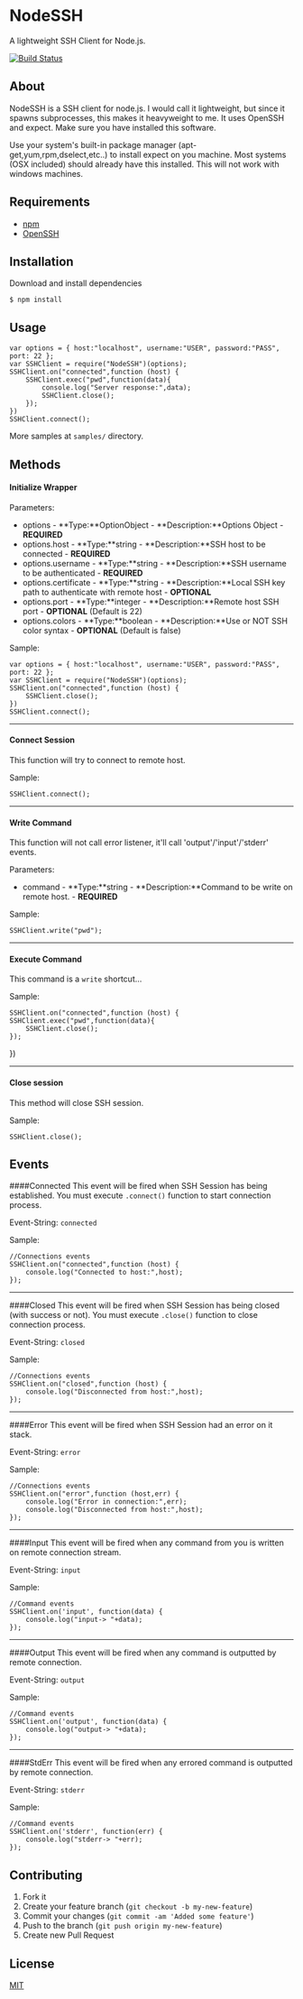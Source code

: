 # NodeSSH

A lightweight SSH Client for Node.js.

[![Build Status](https://secure.travis-ci.org/TotenDev/NodeSSH.png?branch=master)](http://travis-ci.org/TotenDev/NodeSSH)

## About

NodeSSH is a SSH client for node.js. I would call it lightweight, but since it spawns subprocesses, this makes it heavyweight to me. It uses OpenSSH and expect. Make sure you have installed this software.

Use your system's built-in package manager (apt-get,yum,rpm,dselect,etc..) to install expect on you machine. Most systems (OSX included) should already have this installed. This will not work with windows machines.

## Requirements

- [npm](https://github.com/isaacs/npm)
- [OpenSSH](http://www.openssh.org)

## Installation

Download and install dependencies

    $ npm install

## Usage

    var options = { host:"localhost", username:"USER", password:"PASS", port: 22 };
    var SSHClient = require("NodeSSH")(options);
    SSHClient.on("connected",function (host) {
	    SSHClient.exec("pwd",function(data){ 
	    	console.log("Server response:",data);
	    	SSHClient.close(); 
	    });
    })
    SSHClient.connect();

More samples at `samples/` directory.

## Methods

#### Initialize Wrapper

Parameters:

* options - **Type:**OptionObject - **Description:**Options Object - **REQUIRED**
* options.host - **Type:**string - **Description:**SSH host to be connected - **REQUIRED**
* options.username - **Type:**string - **Description:**SSH username to be authenticated - **REQUIRED**
* options.certificate - **Type:**string - **Description:**Local SSH key path to authenticate with remote host - **OPTIONAL**
* options.port - **Type:**integer - **Description:**Remote host SSH port - **OPTIONAL** (Default is 22)
* options.colors - **Type:**boolean - **Description:**Use or NOT SSH color syntax - **OPTIONAL** (Default is false)

Sample:

    var options = { host:"localhost", username:"USER", password:"PASS", port: 22 };
    var SSHClient = require("NodeSSH")(options);
    SSHClient.on("connected",function (host) {
	    SSHClient.close();
    })
    SSHClient.connect();
---
#### Connect Session

This function will try to connect to remote host.

Sample:

    SSHClient.connect();
---
#### Write Command

This function will not call error listener, it'll call 'output'/'input'/'stderr' events.  

Parameters:
- command - **Type:**string - **Description:**Command to be write on remote host. - **REQUIRED**

Sample:

    SSHClient.write("pwd");
---
#### Execute Command
This command is a `write` shortcut…

Sample:

    SSHClient.on("connected",function (host) {
	SSHClient.exec("pwd",function(data){
		SSHClient.close();
	});
})

---
#### Close session
This method will close SSH session.

Sample:

    SSHClient.close();


## Events

####Connected 
This event will be fired when SSH Session has being established. You must execute `.connect()` function to start connection process.

Event-String: `connected`

Sample:

	//Connections events
	SSHClient.on("connected",function (host) {
		console.log("Connected to host:",host);
	});
---
####Closed 
This event will be fired when SSH Session has being closed (with success or not). You must execute `.close()` function to close connection process.

Event-String: `closed`

Sample:

	//Connections events
	SSHClient.on("closed",function (host) {
		console.log("Disconnected from host:",host);
	});
---
####Error 
This event will be fired when SSH Session had an error on it stack.

Event-String: `error`

Sample:

	//Connections events
	SSHClient.on("error",function (host,err) {
		console.log("Error in connection:",err);
		console.log("Disconnected from host:",host);
	});	
---
####Input 
This event will be fired when any command from you is written on remote connection stream.

Event-String: `input`

Sample:

	//Command events
	SSHClient.on('input', function(data) {
		console.log("input-> "+data);
	});
---
####Output 
This event will be fired when any command is outputted by remote connection.

Event-String: `output`

Sample:

	//Command events
	SSHClient.on('output', function(data) {
		console.log("output-> "+data);
	});
---
####StdErr 
This event will be fired when any errored command is outputted by remote connection.

Event-String: `stderr`

Sample:

	//Command events
	SSHClient.on('stderr', function(err) {
		console.log("stderr-> "+err);
	});

## Contributing

1. Fork it
2. Create your feature branch (`git checkout -b my-new-feature`)
3. Commit your changes (`git commit -am 'Added some feature'`)
4. Push to the branch (`git push origin my-new-feature`)
5. Create new Pull Request

## License

[MIT](NodeSSH/raw/master/LICENSE)